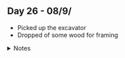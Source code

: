 ## Day 26 - 08/9/

- Picked up the excavator
- Dropped of some wood for framing

<details>
<summary>Notes</summary>



</details>
